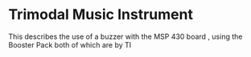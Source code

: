 # Trimodal Music Instrument
This describes the use of a buzzer with the MSP 430 board , using the Booster Pack both of which are by TI
